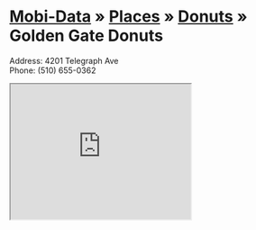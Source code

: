 [Mobi-Data]( ../../../index.html) &raquo; [Places]( ../../index.html )  &raquo; [Donuts]( ../index.html ) &raquo; Golden Gate Donuts
===

Address: 4201 Telegraph Ave  
Phone: (510) 655-0362  


<iframe height=240 width=320 src=https://render.github.com/view/geojson?url=https://raw.github.com/mobi-data/mobi-data.github.io/master/places/donuts/golden-gate-donuts/golden-gate-donuts.geojson ></iframe>

